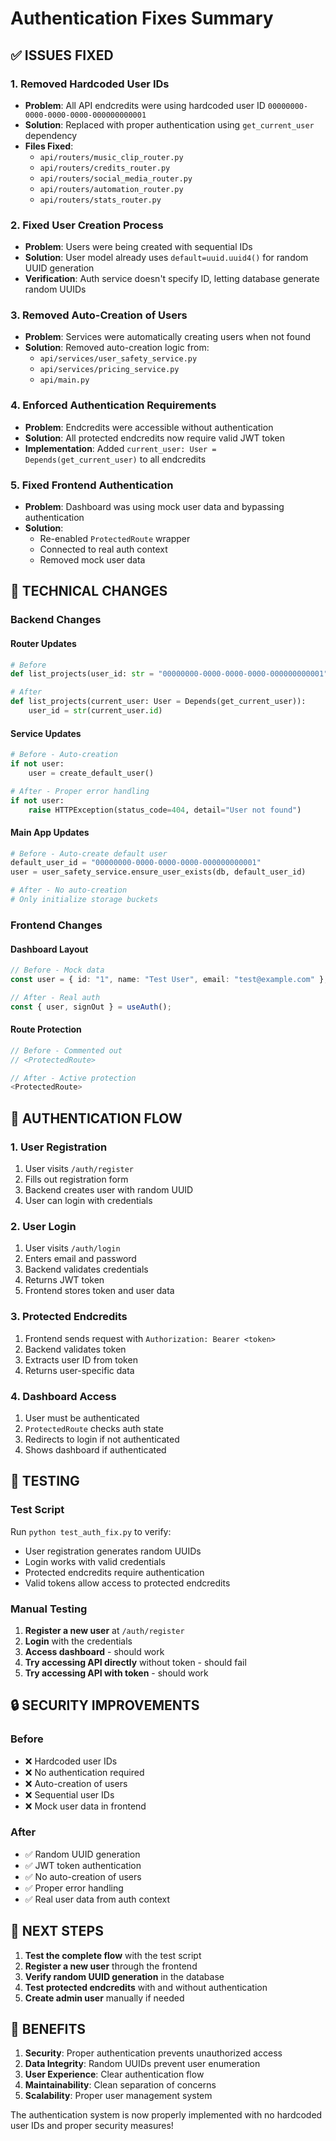 # Authentication Fixes Summary

## ✅ ISSUES FIXED

### 1. **Removed Hardcoded User IDs**
- **Problem**: All API endcredits were using hardcoded user ID `00000000-0000-0000-0000-000000000001`
- **Solution**: Replaced with proper authentication using `get_current_user` dependency
- **Files Fixed**:
  - `api/routers/music_clip_router.py`
  - `api/routers/credits_router.py`
  - `api/routers/social_media_router.py`
  - `api/routers/automation_router.py`
  - `api/routers/stats_router.py`

### 2. **Fixed User Creation Process**
- **Problem**: Users were being created with sequential IDs
- **Solution**: User model already uses `default=uuid.uuid4()` for random UUID generation
- **Verification**: Auth service doesn't specify ID, letting database generate random UUIDs

### 3. **Removed Auto-Creation of Users**
- **Problem**: Services were automatically creating users when not found
- **Solution**: Removed auto-creation logic from:
  - `api/services/user_safety_service.py`
  - `api/services/pricing_service.py`
  - `api/main.py`

### 4. **Enforced Authentication Requirements**
- **Problem**: Endcredits were accessible without authentication
- **Solution**: All protected endcredits now require valid JWT token
- **Implementation**: Added `current_user: User = Depends(get_current_user)` to all endcredits

### 5. **Fixed Frontend Authentication**
- **Problem**: Dashboard was using mock user data and bypassing authentication
- **Solution**: 
  - Re-enabled `ProtectedRoute` wrapper
  - Connected to real auth context
  - Removed mock user data

## 🔧 TECHNICAL CHANGES

### Backend Changes

#### Router Updates
```python
# Before
def list_projects(user_id: str = "00000000-0000-0000-0000-000000000001"):

# After  
def list_projects(current_user: User = Depends(get_current_user)):
    user_id = str(current_user.id)
```

#### Service Updates
```python
# Before - Auto-creation
if not user:
    user = create_default_user()

# After - Proper error handling
if not user:
    raise HTTPException(status_code=404, detail="User not found")
```

#### Main App Updates
```python
# Before - Auto-create default user
default_user_id = "00000000-0000-0000-0000-000000000001"
user = user_safety_service.ensure_user_exists(db, default_user_id)

# After - No auto-creation
# Only initialize storage buckets
```

### Frontend Changes

#### Dashboard Layout
```typescript
// Before - Mock data
const user = { id: "1", name: "Test User", email: "test@example.com" };

// After - Real auth
const { user, signOut } = useAuth();
```

#### Route Protection
```typescript
// Before - Commented out
// <ProtectedRoute>

// After - Active protection
<ProtectedRoute>
```

## 🎯 AUTHENTICATION FLOW

### 1. **User Registration**
1. User visits `/auth/register`
2. Fills out registration form
3. Backend creates user with random UUID
4. User can login with credentials

### 2. **User Login**
1. User visits `/auth/login`
2. Enters email and password
3. Backend validates credentials
4. Returns JWT token
5. Frontend stores token and user data

### 3. **Protected Endcredits**
1. Frontend sends request with `Authorization: Bearer <token>`
2. Backend validates token
3. Extracts user ID from token
4. Returns user-specific data

### 4. **Dashboard Access**
1. User must be authenticated
2. `ProtectedRoute` checks auth state
3. Redirects to login if not authenticated
4. Shows dashboard if authenticated

## 🧪 TESTING

### Test Script
Run `python test_auth_fix.py` to verify:
- User registration generates random UUIDs
- Login works with valid credentials
- Protected endcredits require authentication
- Valid tokens allow access to protected endcredits

### Manual Testing
1. **Register a new user** at `/auth/register`
2. **Login** with the credentials
3. **Access dashboard** - should work
4. **Try accessing API directly** without token - should fail
5. **Try accessing API with token** - should work

## 🔒 SECURITY IMPROVEMENTS

### Before
- ❌ Hardcoded user IDs
- ❌ No authentication required
- ❌ Auto-creation of users
- ❌ Sequential user IDs
- ❌ Mock user data in frontend

### After
- ✅ Random UUID generation
- ✅ JWT token authentication
- ✅ No auto-creation of users
- ✅ Proper error handling
- ✅ Real user data from auth context

## 📝 NEXT STEPS

1. **Test the complete flow** with the test script
2. **Register a new user** through the frontend
3. **Verify random UUID generation** in the database
4. **Test protected endcredits** with and without authentication
5. **Create admin user** manually if needed

## 🎉 BENEFITS

1. **Security**: Proper authentication prevents unauthorized access
2. **Data Integrity**: Random UUIDs prevent user enumeration
3. **User Experience**: Clear authentication flow
4. **Maintainability**: Clean separation of concerns
5. **Scalability**: Proper user management system

The authentication system is now properly implemented with no hardcoded user IDs and proper security measures!
